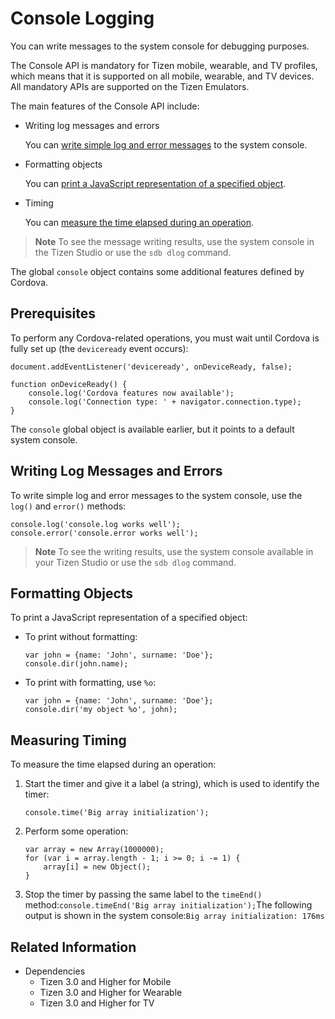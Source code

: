 # Console Logging

You can write messages to the system console for debugging purposes.

The Console API is mandatory for Tizen mobile, wearable, and TV profiles, which means that it is supported on all mobile, wearable, and TV devices. All mandatory APIs are supported on the Tizen Emulators.

The main features of the Console API include:

- Writing log messages and errors

  You can [write simple log and error messages](#writing-log-messages-and-errors) to the system console.

- Formatting objects

  You can [print a JavaScript representation of a specified object](#formatting-objects).

- Timing

  You can [measure the time elapsed during an operation](#measuring-timing).

> **Note**
> To see the message writing results, use the system console in the Tizen Studio or use the `sdb dlog` command.

The global `console` object contains some additional features defined by Cordova.

## Prerequisites

To perform any Cordova-related operations, you must wait until Cordova is fully set up (the `deviceready` event occurs):

```
document.addEventListener('deviceready', onDeviceReady, false);

function onDeviceReady() {
    console.log('Cordova features now available');
    console.log('Connection type: ' + navigator.connection.type);
}
```

The `console` global object is available earlier, but it points to a default system console.

## Writing Log Messages and Errors

To write simple log and error messages to the system console, use the `log()` and `error()` methods:

```
console.log('console.log works well');
console.error('console.error works well');
```

> **Note**
> To see the writing results, use the system console available in your Tizen Studio or use the `sdb dlog` command.

## Formatting Objects

To print a JavaScript representation of a specified object:

- To print without formatting:

  ```
  var john = {name: 'John', surname: 'Doe'};
  console.dir(john.name);
  ```

- To print with formatting, use `%o`:

  ```
  var john = {name: 'John', surname: 'Doe'};
  console.dir('my object %o', john);
  ```

## Measuring Timing

To measure the time elapsed during an operation:

1. Start the timer and give it a label (a string), which is used to identify the timer:

   ```
   console.time('Big array initialization');
   ```

2. Perform some operation:

   ```
   var array = new Array(1000000);
   for (var i = array.length - 1; i >= 0; i -= 1) {
       array[i] = new Object();
   }
   ```

3. Stop the timer by passing the same label to the `timeEnd()` method:`console.timeEnd('Big array initialization');`The following output is shown in the system console:`Big array initialization: 176ms`


## Related Information
* Dependencies
  - Tizen 3.0 and Higher for Mobile
  - Tizen 3.0 and Higher for Wearable
  - Tizen 3.0 and Higher for TV

